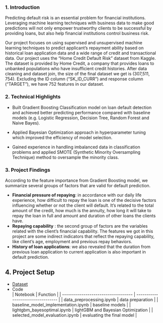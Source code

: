 ### 1. Introduction

Predicting default risk is an essential problem for financial institutions. Leveraging machine learning techniques with business data to make good predictions will not only empower trustworthy clients to be successful by providing loans, but also help financial institutions control business risk.  

Our project focuses on using supervised and unsupervised machine learning techniques to predict applicant’s repayment ability based on historical loan application data and a wide range of credit and transactional data. Our project uses the “Home Credit Default Risk” dataset from Kaggle. The dataset is provided by Home Credit, a company that provides loans to unbanked populations who have insufficient credit histories. After data cleaning and dataset join, the size of the final dataset we get is (307,511, 754). Excluding the ID column (“SK_ID_CURR”) and response column (“TARGET”), we have 752 features in our dataset. 

### 2. Technical Highlights

- Built Gradient Boosting Classification model on loan default detection and achieved better predicting performance compared with baseline models (e.g. Logistic Regression, Decision Tree, Random Forest and Naive Bayes).  

- Applied Bayesian Optimization approach in hyperparameter tuning which improved the efficiency of model selection.  

- Gained experience in handling imbalanced data in classification problems and applied SMOTE (Synthetic Minority Oversampling Technique) method to oversample the minority class.

### 3. Project Findings

According to the feature importance from Gradient Boosting model, we summarize several groups of factors that are valid for default prediction.
- **Financial pressure of repaying**: in accordance with our daily life experience, how difficult to repay the loan is one of the decisive factors influencing whether or not the client will default. It’s related to the total amount of the credit, how much is the annuity, how long it will take to repay the loan in full and amount and duration of other loans the clients have.
- **Repaying capability** : the second group of factors are the variables related with the client’s financial capability. The features we got in this project are some indirect indicators that reflect the repaying capability, like client’s age, employment and previous repay behaviors.
- **History of loan applications**: we also revealed that the duration from previous loan application to current application is also important in default prediction.

## 4. Project Setup

- [Dataset](https://www.kaggle.com/c/home-credit-default-risk/data)
- Code  
| Notebook                             | Function                           |
| ------------------------------------ | ---------------------------------- |
| data_preprocessing.ipynb             | data preparation                   |
| baseline_model_implementation.ipynb  | baseline models                    |
| lightgbm_bayesoptimal.ipynb          | lightGBM and Bayesian Optimization |
| selected_model_evaluation.ipynb      | evaluating the final model         |
